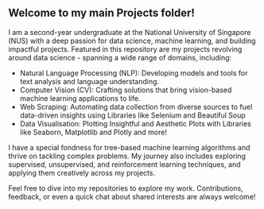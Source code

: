 ## Welcome to my main Projects folder! 

I am a second-year undergraduate at the National University of Singapore (NUS) with a deep passion for data science, machine learning, and building impactful projects. 
Featured in this repository are my projects revolving around data science - spanning a wide range of domains, including:

- Natural Language Processing (NLP): Developing models and tools for text analysis and language understanding.
- Computer Vision (CV): Crafting solutions that bring vision-based machine learning applications to life.
- Web Scraping: Automating data collection from diverse sources to fuel data-driven insights using Libraries like Selenium and Beautiful Soup
- Data Visualisation: Plotting Insightful and Aesthetic Plots with Libraries like Seaborn, Matplotlib and Plotly
and more!

I have a special fondness for tree-based machine learning algorithms and thrive on tackling complex problems. My journey also includes exploring supervised, unsupervised, and reinforcement learning techniques, and applying them creatively across my projects.

Feel free to dive into my repositories to explore my work. Contributions, feedback, or even a quick chat about shared interests are always welcome!
